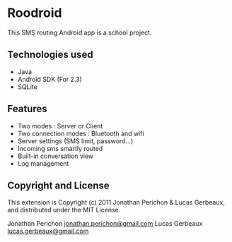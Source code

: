 Roodroid
====================
This SMS routing Android app is a school project.

Technologies used
---------------------
- Java
- Android SDK (For 2.3)
- SQLite

Features
---------------------
- Two modes : Server or Client
- Two connection modes : Bluetooth and wifi
- Server settings (SMS limit, password...)
- Incoming sms smartly routed
- Built-in conversation view
- Log management

Copyright and License
----------------------
This extension is Copyright (c) 2011 Jonathan Perichon & Lucas Gerbeaux, and distributed under the MIT License.

Jonathan Perichon <jonathan.perichon@gmail.com>
Lucas Gerbeaux <lucas.gerbeaux@gmail.com>
